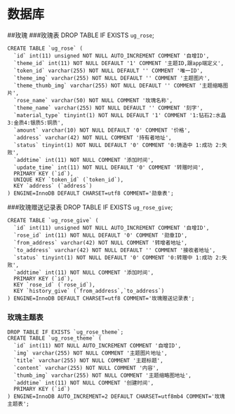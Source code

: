 # 数据库
##玫瑰
###玫瑰表
    DROP TABLE IF EXISTS `ug_rose`;
    
    CREATE TABLE `ug_rose` (
      `id` int(11) unsigned NOT NULL AUTO_INCREMENT COMMENT '自增ID',
      `theme_id` int(11) NOT NULL DEFAULT '1' COMMENT '主题ID,跟app端定义',
      `token_id` varchar(255) NOT NULL DEFAULT '' COMMENT '唯一ID',
      `theme_img` varchar(255) NOT NULL DEFAULT '' COMMENT '主题图片',
      `theme_thumb_img` varchar(255) NOT NULL DEFAULT '' COMMENT '主题缩略图片',
      `rose_name` varchar(50) NOT NULL COMMENT '玫瑰名称',
      `theme_name` varchar(255) NOT NULL DEFAULT '' COMMENT '刻字',
      `material_type` tinyint(1) NOT NULL DEFAULT '1' COMMENT '1:钻石2:水晶3:金质4:银质5:铜质',
      `amount` varchar(10) NOT NULL DEFAULT '0' COMMENT '价格',
      `address` varchar(42) NOT NULL COMMENT '持有者地址',
      `status` tinyint(1) NOT NULL DEFAULT '0' COMMENT '0:铸造中 1:成功 2:失败',
      `addtime` int(11) NOT NULL COMMENT '添加时间',
      `update_time` int(11) NOT NULL DEFAULT '0' COMMENT '转赠时间',
      PRIMARY KEY (`id`),
      UNIQUE KEY `token_id` (`token_id`),
      KEY `address` (`address`)
    ) ENGINE=InnoDB DEFAULT CHARSET=utf8 COMMENT='勋章表';
###玫瑰赠送记录表
    DROP TABLE IF EXISTS `ug_rose_give`;
    
    CREATE TABLE `ug_rose_give` (
      `id` int(11) unsigned NOT NULL AUTO_INCREMENT COMMENT '自增ID',
      `rose_id` int(11) NOT NULL DEFAULT '0' COMMENT '勋章ID',
      `from_address` varchar(42) NOT NULL COMMENT '转增者地址',
      `to_address` varchar(42) NOT NULL DEFAULT '' COMMENT '接收者地址',
      `status` tinyint(1) NOT NULL DEFAULT '0' COMMENT '0:转赠中 1:成功 2:失败',
      `addtime` int(11) NOT NULL COMMENT '添加时间',
      PRIMARY KEY (`id`),
      KEY `rose_id` (`rose_id`),
      KEY `history_give` (`from_address`,`to_address`)
    ) ENGINE=InnoDB DEFAULT CHARSET=utf8 COMMENT='玫瑰赠送记录表';
    
    
### 玫瑰主题表
    DROP TABLE IF EXISTS `ug_rose_theme`;
    CREATE TABLE `ug_rose_theme` (
      `id` int(11) NOT NULL AUTO_INCREMENT COMMENT '自增ID',
      `img` varchar(255) NOT NULL COMMENT '主题图片地址',
      `title` varchar(255) NOT NULL COMMENT '主题标题',
      `content` varchar(255) NOT NULL COMMENT '内容',
      `thumb_img` varchar(255) NOT NULL COMMENT '主题缩略图地址',
      `addtime` int(11) NOT NULL COMMENT '创建时间',
      PRIMARY KEY (`id`)
    ) ENGINE=InnoDB AUTO_INCREMENT=2 DEFAULT CHARSET=utf8mb4 COMMENT='玫瑰主题表';
    